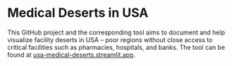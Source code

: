 # Medical Deserts in USA

This GitHub project and the corresponding tool aims to document and help visualize facility deserts in USA –
poor regions without close access to critical facilities such as pharmacies, hospitals, and banks. The tool can be
found at [usa-medical-deserts.streamlit.app](https://usa-medical-deserts.streamlit.app/).
